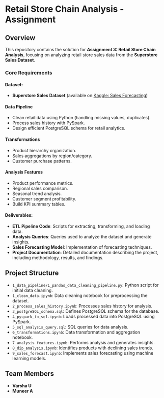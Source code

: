 # Retail Store Chain Analysis - Assignment

## Overview
This repository contains the solution for **Assignment 3: Retail Store Chain Analysis**, focusing on analyzing retail store sales data from the **Superstore Sales Dataset**.

### Core Requirements

#### Dataset: 
- **Superstore Sales Dataset** (available on [Kaggle: Sales Forecasting](https://www.kaggle.com/datasets/rohitsahoo/sales-forecasting))

#### Data Pipeline

- Clean retail data using Python (handling missing values, duplicates).
- Process sales history with PySpark.
- Design efficient PostgreSQL schema for retail analytics.

#### Transformations

- Product hierarchy organization.
- Sales aggregations by region/category.
- Customer purchase patterns.

#### Analysis Features

- Product performance metrics.
- Regional sales comparison.
- Seasonal trend analysis.
- Customer segment profitability.
- Build KPI summary tables.

#### Deliverables:

- **ETL Pipeline Code**: Scripts for extracting, transforming, and loading data.
- **Analysis Queries**: Queries used to analyze the dataset and generate insights.
- **Sales Forecasting Model**: Implementation of forecasting techniques.
- **Project Documentation**: Detailed documentation describing the project, including methodology, results, and findings.

## Project Structure

- `1_data_pipeline/1_pandas_data_cleaning_pipeline.py`: Python script for initial data cleaning.
- `1_clean_data.ipynb`: Data cleaning notebook for preprocessing the dataset.
- `2_process_sales_history.ipynb`: Processes sales history for analysis.
- `3_postgreSQL_schema.sql`: Defines PostgreSQL schema for the database.
- `4_pyspark_to_sql.ipynb`: Loads processed data into PostgreSQL using PySpark.
- `5_sql_analysis_query.sql`: SQL queries for data analysis.
- `6_transformations.ipynb`: Data transformation and aggregation notebook.
- `7_analysis_features.ipynb`: Performs analysis and generates insights.
- `8_dip_analysis.ipynb`: Identifies products with declining sales trends.
- `9_sales_forecast.ipynb`: Implements sales forecasting using machine learning models.

## Team Members

- **Varsha U**
- **Muneer A**
